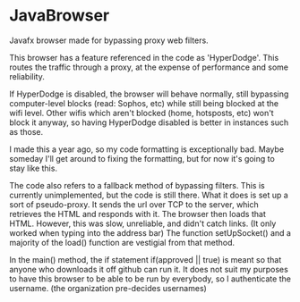 # JavaBrowser
Javafx browser made for bypassing proxy web filters.

This browser has a feature referenced in the code as 'HyperDodge'. This routes the traffic through a proxy, at the expense of performance and some reliability.

If HyperDodge is disabled, the browser will behave normally, still bypassing computer-level blocks (read: Sophos, etc) while still being blocked at the wifi level. Other wifis which aren't blocked (home, hotsposts, etc) won't block it anyway, so having HyperDodge disabled is better in instances such as those.

I made this a year ago, so my code formatting is exceptionally bad. Maybe someday I'll get around to fixing the formatting, but for now it's going to stay like this.

The code also refers to a fallback method of bypassing filters. This is currently unimplemented, but the code is still there. What it does is set up a sort of pseudo-proxy. It sends the url over TCP to the server, which retrieves the HTML and responds with it. The browser then loads that HTML. However, this was slow, unreliable, and didn't catch links. (It only worked when typing into the address bar) The function setUpSocket() and a majority of the load() function are vestigial from that method.

In the main() method, the if statement if(approved || true) is meant so that anyone who downloads it off github can run it. It does not suit my purposes to have this browser to be able to be run by everybody, so I authenticate the username. (the organization pre-decides usernames)
